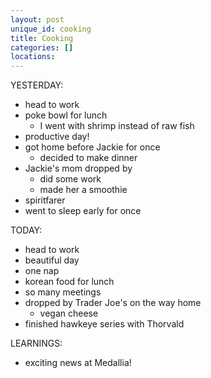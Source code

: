 ```yaml
---
layout: post
unique_id: cooking
title: Cooking
categories: []
locations: 
---
```


YESTERDAY:
* head to work
* poke bowl for lunch
  * I went with shrimp instead of raw fish
* productive day!
* got home before Jackie for once
  * decided to make dinner
* Jackie's mom dropped by
  * did some work
  * made her a smoothie
* spiritfarer
* went to sleep early for once

TODAY:
* head to work
* beautiful day
* one nap
* korean food for lunch
* so many meetings
* dropped by Trader Joe's on the way home
  * vegan cheese
* finished hawkeye series with Thorvald

LEARNINGS:
* exciting news at Medallia!
